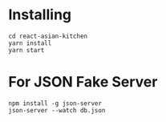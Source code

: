 # Installing
```
cd react-asian-kitchen
yarn install
yarn start
```
# For JSON Fake Server
```
npm install -g json-server
json-server --watch db.json
```